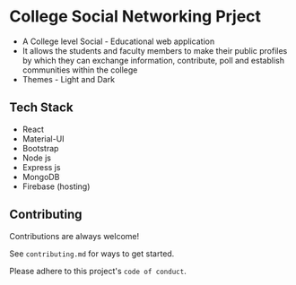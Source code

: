 
# College Social Networking Prject 
- A College level Social - Educational web application
- It allows the students and faculty members to make their public profiles by which they can exchange information, contribute, poll and establish communities within the college
- Themes - Light and Dark

## Tech Stack
- React
- Material-UI
- Bootstrap
- Node js
- Express js
- MongoDB
- Firebase (hosting)

## Contributing

Contributions are always welcome!

See `contributing.md` for ways to get started.

Please adhere to this project's `code of conduct`.
